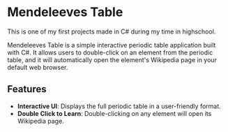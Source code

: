 # Mendeleeves Table

This is one of my first projects made in C# during my time in highschool.

Mendeleeves Table is a simple interactive periodic table application built with C#. 
It allows users to double-click on an element from the periodic table, and it will automatically open the element's Wikipedia page in your default web browser. 

## Features
- **Interactive UI**: Displays the full periodic table in a user-friendly format.
- **Double Click to Learn**: Double-clicking on any element will open its Wikipedia page.

